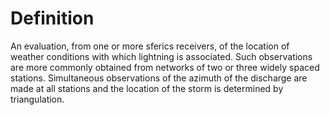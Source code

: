 # Definition

An evaluation, from one or more sferics receivers, of the location of
weather conditions with which lightning is associated. Such observations
are more commonly obtained from networks of two or three widely spaced
stations. Simultaneous observations of the azimuth of the discharge are
made at all stations and the location of the storm is determined by
triangulation.
